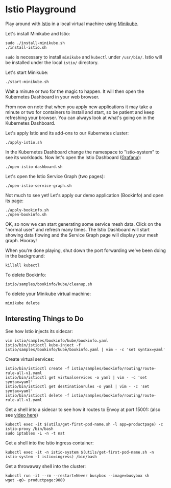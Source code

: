 Istio Playground
================

Play around with [Istio](https://istio.io/) in a local virtual machine using
[Minikube](https://github.com/kubernetes/minikube).

Let's install Minikube and Istio:

    sudo ./install-minikube.sh
    ./install-istio.sh

`sudo` is necessary to install `minikube` and `kubectl` under `/usr/bin/`. Istio will be installed
under the local `istio/` directory.

Let's start Minikube:

    ./start-minikube.sh

Wait a minute or two for the magic to happen. It will then open the Kubernetes Dashboard in your web
browser.

From now on note that when you apply new applications it may take a minute or two for containers to
install and start, so be patient and keep refreshing your browser. You can always look at what's
going on in the Kubernetes Dashboard. 

Let's apply Istio and its add-ons to our Kubernetes cluster:

    ./apply-istio.sh

In the Kubernetes Dashboard change the namespace to "istio-system" to see its workloads. Now let's
open the Istio Dashboard ([Grafana](https://grafana.com/)):

    ./open-istio-dashboard.sh

Let's open the Istio Service Graph (two pages):

    ./open-istio-service-graph.sh

Not much to see yet! Let's apply our demo application (Bookinfo) and open its page:

    ./apply-bookinfo.sh
    ./open-bookinfo.sh

OK, so now we can start generating some service mesh data. Click on the "normal user" and refresh
many times. The Istio Dashboard will start showing data flowing and the Service Graph page will
display your mesh graph. Hooray!

When you're done playing, shut down the port forwarding we've been doing in the background:

    killall kubectl

To delete Bookinfo:

    istio/samples/bookinfo/kube/cleanup.sh

To delete your Minikube virtual machine:

    minikube delete


Interesting Things to Do
------------------------

See how Istio injects its sidecar:

    vim istio/samples/bookinfo/kube/bookinfo.yaml
    istio/bin/istioctl kube-inject -f istio/samples/bookinfo/kube/bookinfo.yaml | vim - -c 'set syntax=yaml'

Create virtual services:

    istio/bin/istioctl create -f istio/samples/bookinfo/routing/route-rule-all-v1.yaml
    istio/bin/istioctl get virtualservices -o yaml | vim - -c 'set syntax=yaml'
    istio/bin/istioctl get destinationrules -o yaml | vim - -c 'set syntax=yaml'
    istio/bin/istioctl delete -f istio/samples/bookinfo/routing/route-rule-all-v1.yaml

Get a shell into a sidecar to see how it routes to Envoy at port 15001: (also see
[video here](https://developer.ibm.com/dwblog/2017/how-istio-manages-microservice-applications/))

    kubectl exec -it $(utils/get-first-pod-name.sh -l app=productpage) -c istio-proxy /bin/bash
    sudo iptables -L -n -t nat

Get a shell into the Istio ingress container:

    kubectl exec -it -n istio-system $(utils/get-first-pod-name.sh -n istio-system -l istio=ingress) /bin/bash

Get a throwaway shell into the cluster:

    kubectl run -it --rm --restart=Never busybox --image=busybox sh
    wget -qO- productpage:9080
